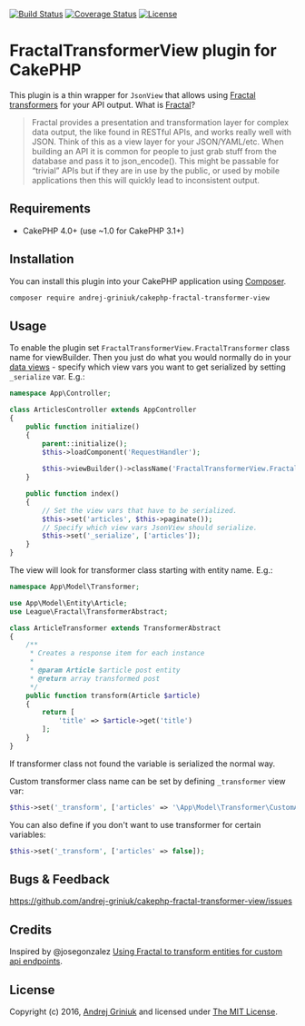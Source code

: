 [![Build Status](https://img.shields.io/travis/andrej-griniuk/cakephp-fractal-transformer-view/master.svg?style=flat-square)](https://travis-ci.org/andrej-griniuk/cakephp-fractal-transformer-view)
[![Coverage Status](https://codecov.io/gh/andrej-griniuk/cakephp-fractal-transformer-view/branch/master/graph/badge.svg)](https://codecov.io/gh/andrej-griniuk/cakephp-fractal-transformer-view)
[![License](https://img.shields.io/badge/license-MIT-blue.svg?style=flat-square)](LICENSE)

# FractalTransformerView plugin for CakePHP

This plugin is a thin wrapper for `JsonView` that allows using [Fractal transformers][fractal-transformer] for your API output. What is [Fractal][fractal]?

> Fractal provides a presentation and transformation layer for complex data output, the like found in RESTful APIs, and works really well with JSON. Think of this as a view layer for your JSON/YAML/etc.
> When building an API it is common for people to just grab stuff from the database and pass it to json_encode(). This might be passable for “trivial” APIs but if they are in use by the public, or used by mobile applications then this will quickly lead to inconsistent output.


## Requirements

- CakePHP 4.0+ (use ~1.0 for CakePHP 3.1+)

## Installation

You can install this plugin into your CakePHP application using [Composer][composer].

```bash
composer require andrej-griniuk/cakephp-fractal-transformer-view
```


## Usage
To enable the plugin set `FractalTransformerView.FractalTransformer` class name for viewBuilder. Then you just do what you would normally do in your [data views](http://book.cakephp.org/3.0/en/views/json-and-xml-views.html) - specify which view vars you want to get serialized by setting `_serialize`  var. E.g.:

```php
namespace App\Controller;

class ArticlesController extends AppController
{
    public function initialize()
    {
        parent::initialize();
        $this->loadComponent('RequestHandler');
        
        $this->viewBuilder()->className('FractalTransformerView.FractalTransformer');
    }

    public function index()
    {
        // Set the view vars that have to be serialized.
        $this->set('articles', $this->paginate());
        // Specify which view vars JsonView should serialize.
        $this->set('_serialize', ['articles']);
    }
}
```

The view will look for transformer class starting with entity name. E.g.:

```php
namespace App\Model\Transformer;

use App\Model\Entity\Article;
use League\Fractal\TransformerAbstract;

class ArticleTransformer extends TransformerAbstract
{
    /**
     * Creates a response item for each instance
     *
     * @param Article $article post entity
     * @return array transformed post
     */
    public function transform(Article $article)
    {
        return [
            'title' => $article->get('title')
        ];
    }
}
```

If transformer class not found the variable is serialized the normal way.

Custom transformer class name can be set by defining `_transformer` view var:

```php
$this->set('_transform', ['articles' => '\App\Model\Transformer\CustomArticleTransformer']);
```

You can also define if you don't want to use transformer for certain variables:

```php
$this->set('_transform', ['articles' => false]);
```

## Bugs & Feedback

https://github.com/andrej-griniuk/cakephp-fractal-transformer-view/issues

## Credits

Inspired by @josegonzalez [Using Fractal to transform entities for custom api endpoints](http://josediazgonzalez.com/2015/12/01/using-fractal-to-transform-entities-for-custom-api-endpoints/).

## License

Copyright (c) 2016, [Andrej Griniuk][andrej-griniuk] and licensed under [The MIT License][mit].

[cakephp]:http://cakephp.org
[composer]:http://getcomposer.org
[fractal]:http://fractal.thephpleague.com/
[fractal-transformer]:http://fractal.thephpleague.com/transformers/
[mit]:http://www.opensource.org/licenses/mit-license.php
[andrej-griniuk]:https://github.com/andrej-griniuk
